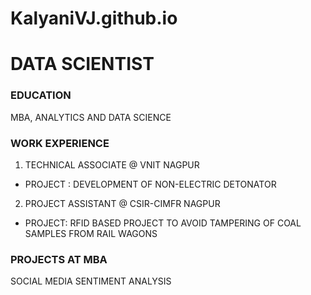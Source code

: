 # KalyaniVJ.github.io

# DATA SCIENTIST

### EDUCATION
MBA, ANALYTICS AND DATA SCIENCE

### WORK EXPERIENCE
1) TECHNICAL ASSOCIATE @ VNIT NAGPUR
- PROJECT : DEVELOPMENT OF NON-ELECTRIC DETONATOR

2) PROJECT ASSISTANT @ CSIR-CIMFR NAGPUR

- PROJECT: RFID BASED PROJECT TO AVOID TAMPERING OF COAL SAMPLES FROM RAIL WAGONS

### PROJECTS AT MBA
SOCIAL MEDIA SENTIMENT ANALYSIS
